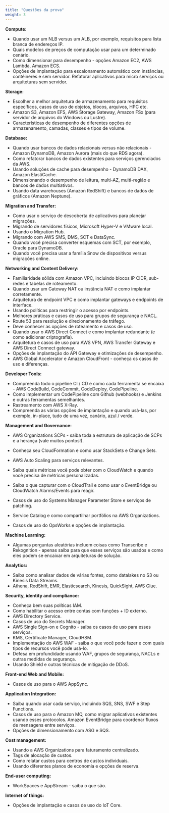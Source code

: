 ```yaml
---
title: "Questões da prova"
weight: 3
---
```


**Compute:**

- Quando usar um NLB versus um ALB, por exemplo, requisitos para lista branca de endereços IP. 
- Quais modelos de preços de computação usar para um determinado cenário. 
- Como dimensionar para desempenho - opções Amazon EC2, AWS Lambda, Amazon ECS. 
- Opções de implantação para escalonamento automático com instâncias, contêineres e sem servidor. Refatorar aplicativos para micro serviços ou arquiteturas sem servidor. 

**Storage:**

- Escolher a melhor arquitetura de armazenamento para requisitos específicos, casos de uso de objetos, blocos, arquivos, HPC etc. 
- Amazon S3, Amazon EFS, AWS Storage Gateway, Amazon FSx (para servidor de arquivos do Windows ou Lustre).
- Características de desempenho de diferentes opções de armazenamento, camadas, classes e tipos de volume. 

**Database:**

- Quando usar bancos de dados relacionais versus não relacionais - Amazon DynamoDB, Amazon Aurora (mais do que RDS agora).
- Como refatorar bancos de dados existentes para serviços gerenciados da AWS. 
- Usando soluções de cache para desempenho - DynamoDB DAX, Amazon ElastiCache.
- Dimensionando o desempenho de leitura, multi-AZ, multi-região e bancos de dados multiativos. 
- Usando data warehouses (Amazon RedShift) e bancos de dados de gráficos (Amazon Neptune). 

**Migration and Transfer:**

- Como usar o serviço de descoberta de aplicativos para planejar migrações. 
- Migrando de servidores físicos, Microsoft Hyper-V e VMware local. 
- Usando o Migration Hub. 
- Migrando com AWS SMS, DMS, SCT e DataSync. 
- Quando você precisa converter esquemas com SCT, por exemplo, Oracle para DynamoDB. 
- Quando você precisa usar a família Snow de dispositivos versus migrações online. 

**Networking and Content Delivery:**

- Familiaridade sólida com Amazon VPC, incluindo blocos IP CIDR, sub-redes e tabelas de roteamento.
- Quando usar um Gateway NAT ou instância NAT e como implantar corretamente. 
- Arquitetura de endpoint VPC e como implantar gateways e endpoints de interface.
- Usando políticas para restringir o acesso por endpoints. 
- Melhores práticas e casos de uso para grupos de segurança e NACL. 
- Route 53 para resolução e direcionamento de tráfego. 
- Deve conhecer as opções de roteamento e casos de uso. 
- Quando usar o AWS Direct Connect e como implantar redundante (e como adicionar criptografia). 
- Arquitetura e casos de uso para AWS VPN, AWS Transfer Gateway e AWS Direct Connect gateway. 
- Opções de implantação do API Gateway e otimizações de desempenho. 
- AWS Global Accelerator e Amazon CloudFront - conheça os casos de uso e diferenças. 

**Developer Tools:**

- Compreenda todo o pipeline CI / CD e como cada ferramenta se encaixa - AWS CodeBuild, CodeCommit, CodeDeploy, CodePipeline. 
- Como implementar um CodePipeline com Github (webhooks) e Jenkins e outras ferramentas semelhantes. 
- Rastreamento com AWS X-Ray. 
- Compreenda as várias opções de implantação e quando usá-las, por exemplo, in-place, tudo de uma vez, canário, azul / verde. 

**Management and Governance:**

- AWS Organizations SCPs - saiba toda a estrutura de aplicação de SCPs e a herança (vale muitos pontos!).

- Conheça seu CloudFormation e como usar StackSets e Change Sets. 

- AWS Auto Scaling para serviços relevantes. 

- Saiba quais métricas você pode obter com o CloudWatch e quando você precisa de métricas personalizadas.

- Saiba o que capturar com o CloudTrail e como usar o EventBridge ou CloudWatch Alarms/Events para reagir. 

- Casos de uso do Systems Manager Parameter Store e serviços de patching. 

- Service Catalog e como compartilhar portfólios na AWS Organizations. 

- Casos de uso do OpsWorks e opções de implantação.

  

**Machine Learning:**

- Algumas perguntas aleatórias incluem coisas como Transcribe e Rekognition - apenas saiba para que esses serviços são usados e como eles podem se encaixar em arquiteturas de solução.

**Analytics:**

- Saiba como analisar dados de várias fontes, como datalakes no S3 ou Kinesis Data Streams. 
- Athena, RedShift, EMR, Elasticsearch, Kinesis, QuickSight, AWS Glue.

**Security, identity and compliance:**

- Conheça bem suas políticas IAM. 
- Como habilitar o acesso entre contas com funções + ID externo. 
- AWS Directory Service. 
- Casos de uso do Secrets Manager.
- AWS Single Sign-on e Cognito - saiba os casos de uso para esses serviços. 
- KMS, Certificate Manager, CloudHSM.
- Implementação do AWS WAF - saiba o que você pode fazer e com quais tipos de recursos você pode usá-lo.
- Defesa em profundidade usando WAF, grupos de segurança, NACLs e outras medidas de segurança. 
- Usando Shield e outras técnicas de mitigação de DDoS.

**Front-end Web and Mobile:**

- Casos de uso para o AWS AppSync.

**Application Integration:**

- Saiba quando usar cada serviço, incluindo SQS, SNS, SWF e Step Functions. 
- Casos de uso para o Amazon MQ, como migrar aplicativos existentes usando esses protocolos. Amazon EventBridge para coordenar fluxos de mensagens entre serviços. 
- Opções de dimensionamento com ASG e SQS.

**Cost management:**

- Usando a AWS Organizations para faturamento centralizado. 
- Tags de alocação de custos. 
- Como relatar custos para centros de custos individuais. 
- Usando diferentes planos de economia e opções de reserva.

**End-user computing:**

- WorkSpaces e AppStream - saiba o que são.

**Internet of things:**

- Opções de implantação e casos de uso do IoT Core.